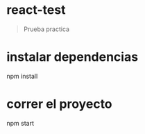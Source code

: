 # react-test

> Prueba practica

# instalar dependencias
npm install

# correr el proyecto
npm start
